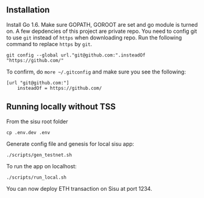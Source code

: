 ## Installation

Install Go 1.6. Make sure GOPATH, GOROOT are set and go module is turned on.
A few depdencies of this project are private repo. You need to config git to use `git` instead of `https` when downloading repo.
Run the following command to replace `https` by `git`.

```
git config --global url."git@github.com:".insteadOf "https://github.com/"
```

To confirm, do `more ~/.gitconfig` and make sure you see the following:

```
[url "git@github.com:"]
	insteadOf = https://github.com/
```

## Running locally without TSS

From the sisu root folder

```
cp .env.dev .env
```

Generate config file and genesis for local sisu app:

```
./scripts/gen_testnet.sh
```

To run the app on localhost:

```
./scripts/run_local.sh
```

You can now deploy ETH transaction on Sisu at port 1234.
